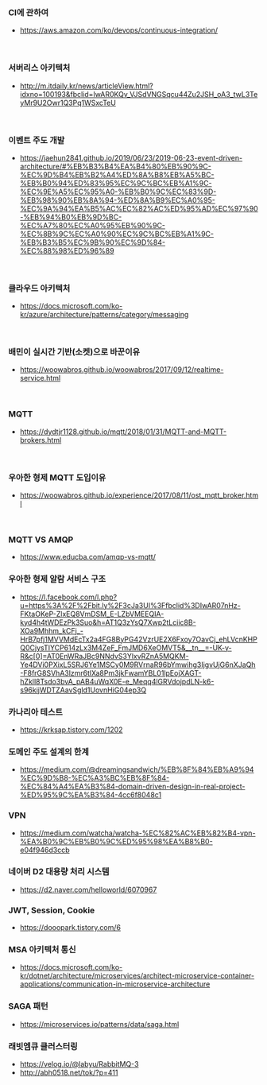 ### CI에 관하여
  - <https://aws.amazon.com/ko/devops/continuous-integration/>


&nbsp;
&nbsp;

### 서버리스 아키텍처
  - <http://m.itdaily.kr/news/articleView.html?idxno=100193&fbclid=IwAR0KQv_VJSdVNGSqcu44Zu2JSH_oA3_twL3TeyMr9U2Owr1Q3Pq1WSxcTeU>
  

&nbsp;
&nbsp;
  
### 이벤트 주도 개발
  - <https://jaehun2841.github.io/2019/06/23/2019-06-23-event-driven-architecture/#%EB%B3%B4%EA%B4%80%EB%90%9C-%EC%9D%B4%EB%B2%A4%ED%8A%B8%EB%A5%BC-%EB%B0%94%ED%83%95%EC%9C%BC%EB%A1%9C-%EC%9E%A5%EC%95%A0-%EB%B0%9C%EC%83%9D-%EB%98%90%EB%8A%94-%ED%8A%B9%EC%A0%95-%EC%9A%94%EA%B5%AC%EC%82%AC%ED%95%AD%EC%97%90-%EB%94%B0%EB%9D%BC-%EC%A7%80%EC%A0%95%EB%90%9C-%EC%8B%9C%EC%A0%90%EC%9C%BC%EB%A1%9C-%EB%B3%B5%EC%9B%90%EC%9D%84-%EC%88%98%ED%96%89>
  
  
&nbsp;
&nbsp;


### 클라우드 아키텍처
  - <https://docs.microsoft.com/ko-kr/azure/architecture/patterns/category/messaging>

&nbsp;
&nbsp;


### 배민이 실시간 기반(소켓)으로 바꾼이유
  - <https://woowabros.github.io/woowabros/2017/09/12/realtime-service.html>
  
&nbsp;
&nbsp;
  
### MQTT
  - <https://dydtjr1128.github.io/mqtt/2018/01/31/MQTT-and-MQTT-brokers.html>
  
 &nbsp;
&nbsp;
 
### 우아한 형제 MQTT 도입이유
  - <https://woowabros.github.io/experience/2017/08/11/ost_mqtt_broker.html>
  
 &nbsp;
&nbsp;
  
### MQTT VS AMQP
  - <https://www.educba.com/amqp-vs-mqtt/>
  
  
### 우아한 형제 알람 서비스 구조
  - <https://l.facebook.com/l.php?u=https%3A%2F%2Fbit.ly%2F3cJa3UI%3Ffbclid%3DIwAR07nHz-FKtaOKeP-ZlxEQ8VmDSM_E-LZbVMEEQIA-kyd4h4tWDEzPk3Suo&h=AT1Q3zYsQ7Xwp2tLciic8B-XOa9Mhhm_kCFj_-HrB7pfj1MVVMdEcTx2a4FG8ByPG42VzrUE2X6Fxoy7OavCj_ehLVcnKHPQ0CjysTIYCP614zLx3M4ZeF_FmJMD6XeOMVT5&__tn__=-UK-y-R&c[0]=AT0EnWRaJBc9NNdvS3YlxvRZnA5MQKM-Ye4DVi0PXixL5SRJ6Ye1MSCy0M9RVrnaR96bYmwihg3IjgvUjG6nXJaQh-F8frG8SVhA3lzmr6tlXa8Pm3jkFwamYBL01lpEojXAGT-hZkll8Tsdo3bvA_pAB4uWqX0E-e_Meqq4lGRVdojpdLN-k6-s96kijWDTZAavSgld1UovnHiG04ep3Q>


### 카나리아 테스트
  - <https://krksap.tistory.com/1202>
  
  
### 도메인 주도 설계의 한계
- <https://medium.com/@dreamingsandwich/%EB%8F%84%EB%A9%94%EC%9D%B8-%EC%A3%BC%EB%8F%84-%EC%84%A4%EA%B3%84-domain-driven-design-in-real-project-%ED%95%9C%EA%B3%84-4cc6f8048c1>

### VPN
- <https://medium.com/watcha/watcha-%EC%82%AC%EB%82%B4-vpn-%EA%B0%9C%EB%B0%9C%ED%95%98%EA%B8%B0-e04f946d3ccb>

### 네이버 D2 대용량 처리 시스템
- <https://d2.naver.com/helloworld/6070967>

### JWT, Session, Cookie
- <https://dooopark.tistory.com/6>

### MSA 아키텍처 통신
- <https://docs.microsoft.com/ko-kr/dotnet/architecture/microservices/architect-microservice-container-applications/communication-in-microservice-architecture>

### SAGA 패턴
- <https://microservices.io/patterns/data/saga.html>


### 래빗엠큐 클러스터링
- <https://velog.io/@labyu/RabbitMQ-3>
- <http://abh0518.net/tok/?p=411>
